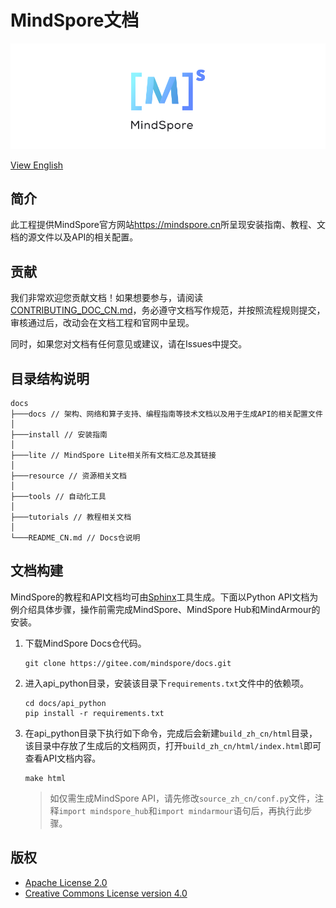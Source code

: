 ﻿# MindSpore文档

![MindSpore Logo](resource/MindSpore-logo.png)

[View English](./README.md)

## 简介

此工程提供MindSpore官方网站<https://mindspore.cn>所呈现安装指南、教程、文档的源文件以及API的相关配置。

## 贡献

我们非常欢迎您贡献文档！如果想要参与，请阅读[CONTRIBUTING_DOC_CN.md](./CONTRIBUTING_DOC_CN.md)，务必遵守文档写作规范，并按照流程规则提交，审核通过后，改动会在文档工程和官网中呈现。

同时，如果您对文档有任何意见或建议，请在Issues中提交。

## 目录结构说明

```
docs
├───docs // 架构、网络和算子支持、编程指南等技术文档以及用于生成API的相关配置文件
│ 
├───install // 安装指南
│ 
├───lite // MindSpore Lite相关所有文档汇总及其链接  
│    
├───resource // 资源相关文档
│      
├───tools // 自动化工具
│    
├───tutorials // 教程相关文档
│      
└───README_CN.md // Docs仓说明
```

## 文档构建

MindSpore的教程和API文档均可由[Sphinx](https://www.sphinx-doc.org/en/master/)工具生成。下面以Python API文档为例介绍具体步骤，操作前需完成MindSpore、MindSpore Hub和MindArmour的安装。

1. 下载MindSpore Docs仓代码。
   ```shell
   git clone https://gitee.com/mindspore/docs.git
   ```
2. 进入api_python目录，安装该目录下`requirements.txt`文件中的依赖项。
   ```shell
   cd docs/api_python
   pip install -r requirements.txt
   ```
3. 在api_python目录下执行如下命令，完成后会新建`build_zh_cn/html`目录，该目录中存放了生成后的文档网页，打开`build_zh_cn/html/index.html`即可查看API文档内容。
   ```
   make html
   ```
   > 如仅需生成MindSpore API，请先修改`source_zh_cn/conf.py`文件，注释`import mindspore_hub`和`import mindarmour`语句后，再执行此步骤。 

## 版权

- [Apache License 2.0](LICENSE)
- [Creative Commons License version 4.0](LICENSE-CC-BY-4.0)
